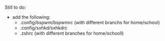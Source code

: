 
Still to do:

- add the following:
  - .config/bspwm/bspwmrc (with different branchs for home/school)
  - .config/sxhkd/sxhkdrc
  - .zshrc (with different branches for home/schooll)
